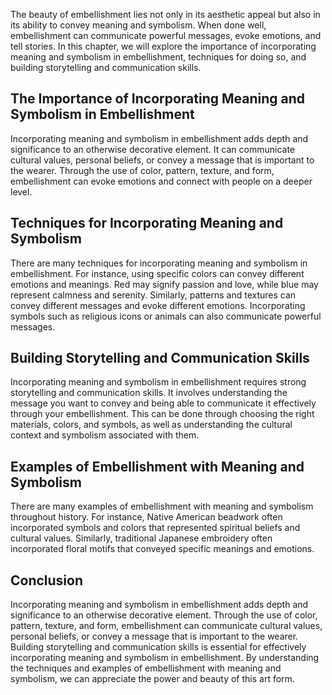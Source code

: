 
The beauty of embellishment lies not only in its aesthetic appeal but also in its ability to convey meaning and symbolism. When done well, embellishment can communicate powerful messages, evoke emotions, and tell stories. In this chapter, we will explore the importance of incorporating meaning and symbolism in embellishment, techniques for doing so, and building storytelling and communication skills.

The Importance of Incorporating Meaning and Symbolism in Embellishment
----------------------------------------------------------------------

Incorporating meaning and symbolism in embellishment adds depth and significance to an otherwise decorative element. It can communicate cultural values, personal beliefs, or convey a message that is important to the wearer. Through the use of color, pattern, texture, and form, embellishment can evoke emotions and connect with people on a deeper level.

Techniques for Incorporating Meaning and Symbolism
--------------------------------------------------

There are many techniques for incorporating meaning and symbolism in embellishment. For instance, using specific colors can convey different emotions and meanings. Red may signify passion and love, while blue may represent calmness and serenity. Similarly, patterns and textures can convey different messages and evoke different emotions. Incorporating symbols such as religious icons or animals can also communicate powerful messages.

Building Storytelling and Communication Skills
----------------------------------------------

Incorporating meaning and symbolism in embellishment requires strong storytelling and communication skills. It involves understanding the message you want to convey and being able to communicate it effectively through your embellishment. This can be done through choosing the right materials, colors, and symbols, as well as understanding the cultural context and symbolism associated with them.

Examples of Embellishment with Meaning and Symbolism
----------------------------------------------------

There are many examples of embellishment with meaning and symbolism throughout history. For instance, Native American beadwork often incorporated symbols and colors that represented spiritual beliefs and cultural values. Similarly, traditional Japanese embroidery often incorporated floral motifs that conveyed specific meanings and emotions.

Conclusion
----------

Incorporating meaning and symbolism in embellishment adds depth and significance to an otherwise decorative element. Through the use of color, pattern, texture, and form, embellishment can communicate cultural values, personal beliefs, or convey a message that is important to the wearer. Building storytelling and communication skills is essential for effectively incorporating meaning and symbolism in embellishment. By understanding the techniques and examples of embellishment with meaning and symbolism, we can appreciate the power and beauty of this art form.
